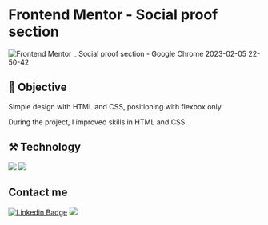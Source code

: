 # Frontend Mentor - Social proof section

![Frontend Mentor _ Social proof section - Google Chrome 2023-02-05 22-50-42](https://user-images.githubusercontent.com/102738785/216864077-255c919f-ccd7-4862-ad41-f155989d7e27.gif)

## 📌 Objective
Simple design with HTML and CSS, positioning with flexbox only.

During the project, I improved skills in HTML and CSS.
## ⚒️ Technology
<img src="https://img.shields.io/badge/html5-%23E34F26.svg?style=for-the-badge&logo=html5&logoColor=white"> <img src="https://img.shields.io/badge/css3-%231572B6.svg?style=for-the-badge&logo=css3&logoColor=white">
## Contact me
[![Linkedin Badge](https://img.shields.io/badge/-Linkedin-blue?style=for-the-badge&logo=Linkedin&logoColor=Red&link=https://github.com/Cristhyam-Augusto)](https://www.linkedin.com/in/cristhyam-augusto-75677a232/)
<a href="mailto: cristhyanmoc@gmail.com">
 <img src="https://img.shields.io/badge/Gmail-D14836?style=for-the-badge&logo=gmail&logoColor=white">
</a>
